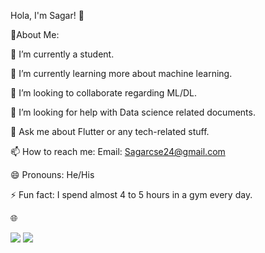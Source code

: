 Hola, I'm Sagar! 👋 

💫About Me: 

🔭 I’m currently a student. 

🌱 I’m currently learning more about machine learning. 

👯 I’m looking to collaborate regarding ML/DL. 

🤔 I’m looking for help with Data science related documents. 

💬 Ask me about Flutter or any tech-related stuff. 

📫 How to reach me: Email: Sagarcse24@gmail.com

😄 Pronouns: He/His 

⚡ Fun fact: I spend almost 4 to 5 hours in a gym every day. 

🌐 

<img src="https://github-readme-stats.vercel.app/api?username=Sagarpatel6065&show_icons=true&theme=radical">
<img src="https://github-readme-stats.vercel.app/api/top-langs/?username=sagarpatel6065&layout=compact">
